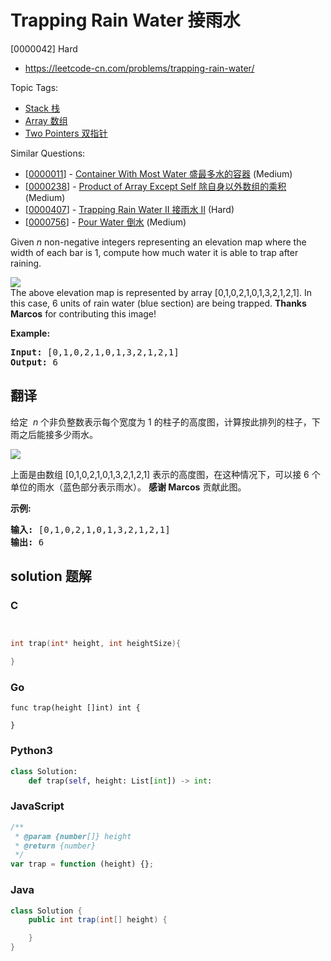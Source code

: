 # Trapping Rain Water 接雨水

[0000042] Hard

- https://leetcode-cn.com/problems/trapping-rain-water/

Topic Tags:

- [Stack 栈](https://leetcode-cn.com/tag/stack/)
- [Array 数组](https://leetcode-cn.com/tag/array/)
- [Two Pointers 双指针](https://leetcode-cn.com/tag/two-pointers/)

Similar Questions:

- [[0000011](https://leetcode-cn.com/problems/container-with-most-water/)] - [Container With Most Water 盛最多水的容器](./0000011.container-with-most-water.md) (Medium)
- [[0000238](https://leetcode-cn.com/problems/product-of-array-except-self/)] - [Product of Array Except Self 除自身以外数组的乘积](./0000238.product-of-array-except-self.md) (Medium)
- [[0000407](https://leetcode-cn.com/problems/trapping-rain-water-ii/)] - [Trapping Rain Water II 接雨水 II](./0000407.trapping-rain-water-ii.md) (Hard)
- [[0000756](https://leetcode-cn.com/problems/pour-water/)] - [Pour Water 倒水](./0000756.pour-water.md) (Medium)

Given _n_ non-negative integers representing an elevation map where the width of each bar is 1, compute how much water it is able to trap after raining.

![](https://assets.leetcode.com/uploads/2018/10/22/rainwatertrap.png)  
The above elevation map is represented by array \[0,1,0,2,1,0,1,3,2,1,2,1\]. In this case, 6 units of rain water (blue section) are being trapped. **Thanks Marcos** for contributing this image!

**Example:**

<pre><strong>Input:</strong> [0,1,0,2,1,0,1,3,2,1,2,1]
<strong>Output:</strong> 6</pre>

## 翻译

给定  *n* 个非负整数表示每个宽度为 1 的柱子的高度图，计算按此排列的柱子，下雨之后能接多少雨水。

![](https://assets.leetcode-cn.com/aliyun-lc-upload/uploads/2018/10/22/rainwatertrap.png)

上面是由数组 \[0,1,0,2,1,0,1,3,2,1,2,1\] 表示的高度图，在这种情况下，可以接 6 个单位的雨水（蓝色部分表示雨水）。 **感谢 Marcos** 贡献此图。

**示例:**

<pre><strong>输入:</strong> [0,1,0,2,1,0,1,3,2,1,2,1]
<strong>输出:</strong> 6</pre>

## solution 题解

### C

```c


int trap(int* height, int heightSize){

}


```

### Go

```golang
func trap(height []int) int {

}
```

### Python3

```python
class Solution:
    def trap(self, height: List[int]) -> int:
```

### JavaScript

```javascript
/**
 * @param {number[]} height
 * @return {number}
 */
var trap = function (height) {};
```

### Java

```java
class Solution {
    public int trap(int[] height) {

    }
}
```
